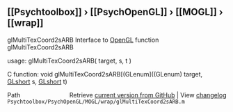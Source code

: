 ## [[Psychtoolbox]] &#8250; [[PsychOpenGL]] &#8250; [[MOGL]] &#8250; [[wrap]]

glMultiTexCoord2sARB  Interface to [OpenGL](OpenGL) function glMultiTexCoord2sARB  
  
usage:  glMultiTexCoord2sARB( target, s, t )  
  
C function:  void glMultiTexCoord2sARB[(GLenum]((GLenum) target, [GLshort](GLshort) s, [GLshort](GLshort) t)  




<div class="code_header" style="text-align:right;">
  <span style="float:left;">Path&nbsp;&nbsp;</span> <span class="counter">Retrieve <a href=
  "https://raw.github.com/Psychtoolbox-3/Psychtoolbox-3/beta/Psychtoolbox/PsychOpenGL/MOGL/wrap/glMultiTexCoord2sARB.m">current version from GitHub</a> | View <a href=
  "https://github.com/Psychtoolbox-3/Psychtoolbox-3/commits/beta/Psychtoolbox/PsychOpenGL/MOGL/wrap/glMultiTexCoord2sARB.m">changelog</a></span>
</div>
<div class="code">
  <code>Psychtoolbox/PsychOpenGL/MOGL/wrap/glMultiTexCoord2sARB.m</code>
</div>


